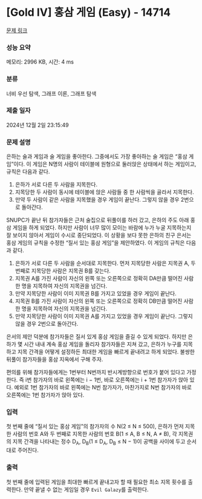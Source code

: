 # [Gold IV] 홍삼 게임 (Easy) - 14714 

[문제 링크](https://www.acmicpc.net/problem/14714) 

### 성능 요약

메모리: 2996 KB, 시간: 4 ms

### 분류

너비 우선 탐색, 그래프 이론, 그래프 탐색

### 제출 일자

2024년 12월 2일 23:15:49

### 문제 설명

<p>은하는 술과 게임과 술 게임을 좋아한다. 그중에서도 가장 좋아하는 술 게임은 “홍삼 게임”이다. 이 게임은 N명의 사람이 테이블에 원형으로 둘러앉은 상태에서 하는 게임이고, 규칙은 다음과 같다.</p>

<ol>
	<li>은하가 서로 다른 두 사람을 지목한다.</li>
	<li>지목당한 두 사람이 동시에 테이블에 앉은 사람들 중 한 사람씩을 골라서 지목한다.</li>
	<li>만약 두 사람이 같은 사람을 지목했을 경우 게임이 끝난다. 그렇지 않을 경우 2번으로 돌아간다.</li>
</ol>

<p>SNUPC가 끝난 뒤 참가자들은 근처 술집으로 뒤풀이를 하러 갔고, 은하의 주도 아래 홍삼 게임을 하게 되었다. 하지만 사람이 너무 많이 모이는 바람에 누가 누굴 지목하는지 잘 보이지 않아서 게임이 수시로 중단되었다. 이 상황을 보다 못한 은하의 친구 은서는 홍삼 게임의 규칙을 수정한 “질서 있는 홍삼 게임”을 제안하였다. 이 게임의 규칙은 다음과 같다.</p>

<ol>
	<li>은하가 서로 다른 두 사람을 순서대로 지목한다. 먼저 지목당한 사람은 지목권 A, 두 번째로 지목당한 사람은 지목권 B를 갖는다.</li>
	<li>지목권 A를 가진 사람이 자신의 왼쪽 또는 오른쪽으로 정확히 DA만큼 떨어진 사람 한 명을 지목하여 자신의 지목권을 넘긴다.</li>
	<li>만약 지목당한 사람이 이미 지목권 B를 가지고 있었을 경우 게임이 끝난다.</li>
	<li>지목권 B를 가진 사람이 자신의 왼쪽 또는 오른쪽으로 정확히 DB만큼 떨어진 사람 한 명을 지목하여 자신의 지목권을 넘긴다.</li>
	<li>만약 지목당한 사람이 이미 지목권 A를 가지고 있었을 경우 게임이 끝난다. 그렇지 않을 경우 2번으로 돌아간다.</li>
</ol>

<p>은서의 제안 덕분에 참가자들은 질서 있게 홍삼 게임을 즐길 수 있게 되었다. 하지만 은하가 몇 시간 내내 계속 홍삼 게임을 돌리자 참가자들은 지쳐 갔고, 은하가 누구를 지목하고 지목 간격을 어떻게 설정하든 최대한 게임을 빠르게 끝내려고 하게 되었다. 불쌍한 뒤풀이 참가자들을 홍삼 지옥에서 구해 주자.</p>

<p>편의를 위해 참가자들에게는 1번부터 N번까지 반시계방향으로 번호가 붙어 있다고 가정한다. 즉 i번 참가자의 바로 왼쪽에는 i − 1번, 바로 오른쪽에는 i + 1번 참가자가 앉아 있다. 예외로 1번 참가자의 바로 왼쪽에는 N번 참가자가, 마찬가지로 N번 참가자의 바로 오른쪽에는 1번 참가자가 앉아 있다.</p>

### 입력 

 <p>첫 번째 줄에 “질서 있는 홍삼 게임”의 참가자의 수 N(2 ≤ N ≤ 500), 은하가 먼저 지목한 사람의 번호 A와 두 번째로 지목한 사람의 번호 B(1 ≤ A, B ≤ N, A ≠ B), 각 지목권의 지목 간격을 나타내는 정수 D<sub>A</sub>, D<sub>B</sub>(1 ≤ D<sub>A</sub>, D<sub>B</sub> ≤ N − 1)이 공백을 사이에 두고 순서대로 주어진다.</p>

### 출력 

 <p>첫 번째 줄에 입력된 게임을 최대한 빠르게 끝내고자 할 때 필요한 최소 지목 횟수를 출력한다. 만약 끝낼 수 없는 게임일 경우 <code>Evil Galazy</code>를 출력한다.</p>

